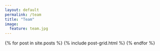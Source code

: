 ```yaml
---
layout: default 
permalink: /team
title: "Team"
image:
  feature: team.jpg
---
```


<div class="tiles">
{% for post in site.posts %}
	{% include post-grid.html %}
{% endfor %}
</div><!-- /.tiles -->
